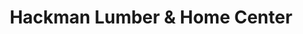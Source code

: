 ---
title: "Hackman Lumber & Home Center"
url: /saint-peters/hackman-lumber-and-home-center/
shop: doityourself
---